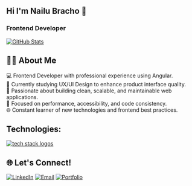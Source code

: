 ## Hi I'm Nailu Bracho 👋

### Frontend Developer 
<!--[![GitHub Streak](https://streak-stats.demolab.com?user=nybnn&theme=material-palenight&hide_border=true&border_radius=6&date_format=M%20j%5B%2C%20Y%5D&mode=weekly&exclude_days=Sun%2CSat)](https://git.io/streak-stats)  -->
[![GitHub Stats](https://github-readme-stats.vercel.app/api?username=nybnn&theme=nightowl&hide_border=true&border_radius=6&show_icons=true&include_all_commits=true)](https://github.com/nybnn) 

## 👩‍💻 About Me
💻 Frontend Developer with professional experience using Angular.</br>
🎨 Currently studying UX/UI Design to enhance product interface quality.</br>
🚀 Passionate about building clean, scalable, and maintainable web applications.</br>
🔧 Focused on performance, accessibility, and code consistency.</br>
🌐 Constant learner of new technologies and frontend best practices.</br>

## Technologies:
<p align="left">
  <a href="https://skillicons.dev">
    <img src="https://skillicons.dev/icons?i=html,css,less,sass,bootstrap,tailwind,materialui,js,ts,vue,vuetify,angular,nuxt,git,github,gitlab,firebase,vercel,figma,vscode,visualstudio,linux,postman,powershell,bash,php,wordpress,ps,ai" alt="tech stack logos" />
  </a>
</p>

## 🌐 Let's Connect! 
[![LinkedIn](https://img.shields.io/badge/LinkedIn-@NailuBracho-004B5E?style=for-the-badge&logo=LinkedIn&logoColor=white&labelColor=101010)](https://www.linkedin.com/in/nailu-bracho/)
[![Email](https://img.shields.io/badge/nailubrachon@gmail.com-email-80DCCA?style=for-the-badge&logo=gmail&logoColor=white&labelColor=101010)](mailto:nailubrachon@gmail.com)
[![Portfolio](https://img.shields.io/badge/Website-NbrachoCV-004B5E?style=for-the-badge&logo=googlechrome&logoColor=white&labelColor=101010)](https://nbracho-cv.vercel.app/)